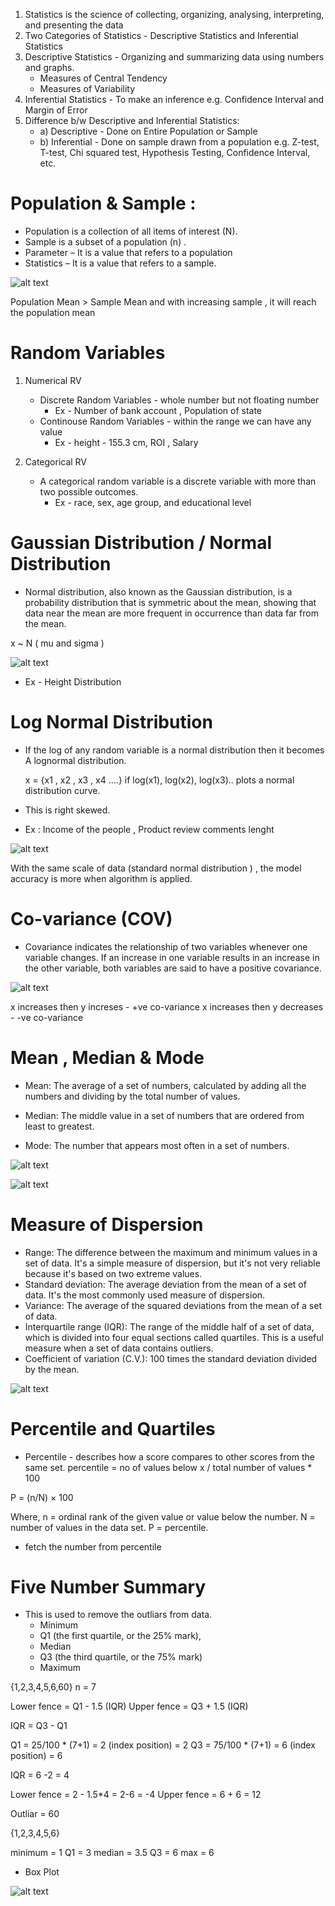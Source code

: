 1) Statistics is the science of collecting, organizing, analysing, interpreting, and presenting the data
2) Two Categories of Statistics - Descriptive Statistics and Inferential Statistics
3) Descriptive Statistics  - Organizing and summarizing data using numbers and graphs.
     - Measures of Central Tendency
     - Measures of Variability
4) Inferential Statistics - To make an inference e.g. Confidence Interval and Margin of Error
5) Difference b/w Descriptive and Inferential Statistics:
     * a) Descriptive - Done on Entire Population or Sample
     * b) Inferential - Done on sample drawn from a population e.g. Z-test, T-test, Chi squared test, Hypothesis Testing, Confidence Interval, etc.


# Population & Sample :

* Population is a collection of all items of interest (N).
* Sample is a subset of a population (n) .
* Parameter – It is a value that refers to a population
* Statistics – It is a value that refers to a sample.

![alt text](image-1.png)

Population Mean > Sample Mean and with increasing sample , it will reach the population mean


# Random Variables 

1) Numerical RV 
    * Discrete Random Variables  - whole number but not floating number 
        * Ex - Number of bank account , Population of state
    * Continouse Random Variables - within the range we can have any value
        * Ex - height - 155.3 cm, ROI , Salary

2) Categorical RV
    * A categorical random variable is a discrete variable with more than two possible outcomes. 
        * Ex - race, sex, age group, and educational level


# Gaussian Distribution / Normal Distribution

* Normal distribution, also known as the Gaussian distribution, is a probability distribution that is symmetric about the mean, showing that data near the mean are more frequent in occurrence than data far from the mean.

x ~ N ( mu and sigma )

![alt text](image-2.png)

* Ex - Height Distribution


# Log Normal Distribution 

* If the log of any random variable is a normal distribution then it becomes A lognormal distribution.

    x = {x1 , x2 , x3 , x4 ....}
    if log(x1), log(x2), log(x3).. plots a normal distribution curve.

*  This is right skewed. 
*  Ex : Income of the people , Product review comments lenght

![alt text](image-3.png)

With the same scale of data (standard normal distribution ) , the model accuracy is more when algorithm is applied.


# Co-variance (COV)

* Covariance indicates the relationship of two variables whenever one variable changes. If an increase in one variable results in an increase in the other variable, both variables are said to have a positive covariance.

![alt text](image-4.png)

x increases then y increses - +ve co-variance
x increases then y decreases - -ve co-variance


# Mean , Median & Mode

* Mean: The average of a set of numbers, calculated by adding all the numbers and dividing by the total number of values.

* Median: The middle value in a set of numbers that are ordered from least to greatest.

* Mode: The number that appears most often in a set of numbers.

![alt text](image-5.png)

![alt text](image-6.png)


# Measure of Dispersion
* Range: The difference between the maximum and minimum values in a set of data. It's a simple measure of dispersion, but it's not very reliable because it's based on two extreme values. 
* Standard deviation: The average deviation from the mean of a set of data. It's the most commonly used measure of dispersion. 
* Variance: The average of the squared deviations from the mean of a set of data. 
* Interquartile range (IQR): The range of the middle half of a set of data, which is divided into four equal sections called quartiles. This is a useful measure when a set of data contains outliers. 
* Coefficient of variation (C.V.): 100 times the standard deviation divided by the mean. 


![alt text](image-7.png)


# Percentile and Quartiles

* Percentile -  describes how a score compares to other scores from the same set. 
percentile = no of values below x / total number of values * 100 

P = (n/N) × 100

Where, 
n = ordinal rank of the given value or value below the number. 
N = number of values in the data set. 
P = percentile.

* fetch the number from percentile



# Five Number Summary 
* This is used to remove the outliars from data.
    * Minimum
    * Q1 (the first quartile, or the 25% mark),
    * Median
    * Q3 (the third quartile, or the 75% mark)
    * Maximum


{1,2,3,4,5,6,60}
n = 7

Lower fence = Q1 - 1.5 (IQR)
Upper fence = Q3 + 1.5 (IQR)

IQR = Q3 - Q1

Q1 = 25/100 * (7+1) = 2 (index position) = 2
Q3 = 75/100 * (7+1) = 6 (index position) = 6

IQR = 6 -2 = 4

Lower fence = 2 - 1.5*4 = 2-6 = -4
Upper fence = 6 + 6 = 12

Outliar = 60

{1,2,3,4,5,6}

minimum = 1
Q1 = 3
median = 3.5
Q3 = 6
max = 6

* Box Plot

![alt text](image-8.png)

